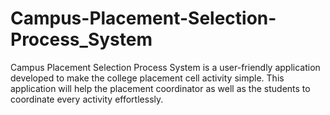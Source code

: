 # Campus-Placement-Selection-Process_System
Campus Placement Selection Process System is a user-friendly application developed to make the college placement cell activity simple. This application will help the placement coordinator as well as the students to coordinate every activity effortlessly.
